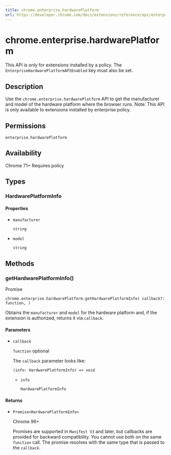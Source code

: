 ```yaml
---
title: chrome.enterprise.hardwarePlatform
url: https://developer.chrome.com/docs/extensions/reference/api/enterprise/hardwarePlatform
---
```

# chrome.enterprise.hardwarePlatform

This API is only for extensions installed by a policy. The `EnterpriseHardwarePlatformAPIEnabled` key must also be set.

## Description

Use the `chrome.enterprise.hardwarePlatform` API to get the manufacturer and model of the hardware platform where the browser runs. Note: This API is only available to extensions installed by enterprise policy.

## Permissions

`enterprise.hardwarePlatform`

## Availability

Chrome 71+ Requires policy

## Types

### HardwarePlatformInfo

#### Properties

* `manufacturer`

  `string`
* `model`

  `string`

## Methods

### getHardwarePlatformInfo()

Promise

```
chrome.enterprise.hardwarePlatform.getHardwarePlatformInfo( callback?: function, )
```

Obtains the `manufacturer` and `model` for the hardware platform and, if the extension is authorized, returns it via `callback`.

#### Parameters

* `callback`

  `function` optional

  The `callback` parameter looks like:

  ```
  (info: HardwarePlatformInfo) => void
  ```

  + `info`

    `HardwarePlatformInfo`

#### Returns

* `Promise<HardwarePlatformInfo>`

  Chrome 96+

  Promises are supported in `Manifest V3` and later, but callbacks are provided for backward compatibility. You cannot use both on the same `function` call. The promise resolves with the same type that is passed to the `callback`.